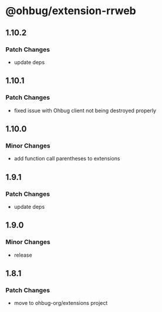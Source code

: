 # @ohbug/extension-rrweb

## 1.10.2

### Patch Changes

- update deps

## 1.10.1

### Patch Changes

- fixed issue with Ohbug client not being destroyed properly

## 1.10.0

### Minor Changes

- add function call parentheses to extensions

## 1.9.1

### Patch Changes

- update deps

## 1.9.0

### Minor Changes

- release

## 1.8.1

### Patch Changes

- move to ohbug-org/extensions project
